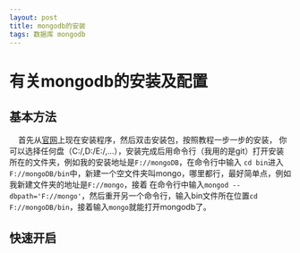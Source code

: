 ```yaml
---
layout: post
title: mongodb的安装
tags: 数据库 mongodb
---
```


# 有关mongodb的安装及配置

## 基本方法

&nbsp;&nbsp;&nbsp;&nbsp;首先从[官网](https://www.mongodb.com/)上现在安装程序，然后双击安装包，按照教程一步一步的安装，
你可以选择任何盘（C:/,D:/E:/,...），安装完成后用命令行（我用的是git）打开安装所在的文件夹，例如我的安装地址是`F://mongoDB`，在命令行中输入
`cd bin`进入`F://mongoDB/bin`中，新建一个空文件夹叫mongo，哪里都行，最好简单点，例如我新建文件夹的地址是`F://mongo`，接着
在命令行中输入`mongod --dbpath='F://mongo'`，然后重开另一个命令行，输入bin文件所在位置`cd F://mongoDB/bin`，接着输入`mongo`就能打开mongodb了。

## 快速开启
